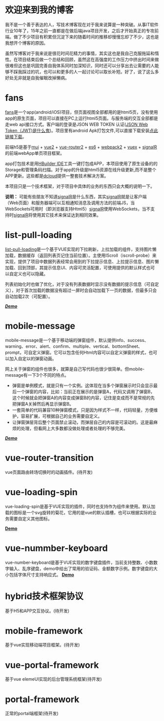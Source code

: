 # 欢迎来到我的博客

我不是一个善于表达的人，写技术博客现在对于我来说算是一种突破。从事IT软件行业10年了，15年之前一直都是在做后端java项目开发，之后才开始真正的专攻前端。做了不少项目有积累但沉淀下来的随着时间的推移却慢慢忘却了不少，这也是我想开个博客的原因。

虽然写博客对于我来说是很花时间花精力的事情，其实这也是我自己克服拖延和惰性。在项目结束后做一个总结和回顾，虽然这在高强度的工作压力中挤出时间来做很难但这也是巩固完善自我体系同时加深知识，同时还可以分享出去让需要的人能够不踩我踩过的坑，也可以和更多的人一起讨论可以取长补短。好了，说了这么多好处无非就是自我催眠改掉懒病。

# fans


[fans](https://github.com/yujinjin/fans)是一个app(android/iOS)项目，但页面视图全部都用的是html5页，没有使用app的原生页面，项目可以直接在PC上运行html5页面。与服务端的交互全部都是走web api接口方式。客户端的登录是JSON WEB TOKEN 认证([JSON Web Token（JWT)是什么鬼](https://github.com/bigmeow/JWT))。项目里有android Apk打包文件,可以直接下载安装[点此链接下载](https://github.com/yujinjin/fans/tree/master/unpackage/release/fans.apk)。 

前端h5是基于[mui](http://dev.dcloud.net.cn/mui/) + [vue2](http://cn.vuejs.org/v2/api/) + [vue-router2](http://router.vuejs.org/zh-cn/) + [es6](http://es6.ruanyifeng.com/) + [webpack2](http://webpack.github.io/) + [vuex](http://vuex.vuejs.org/zh-cn/) + [signalR](http://signalr.net/)的前端webApp单页项目框架。

app打包技术是用[HBuilder IDE](http://www.dcloud.io/index.html)工具一键打包成APP，本项目使用了原生设备的的Storage和管理条码扫描。对于app的升级是html5资源在线升级更新,而不是整个APP更新。这些都是[dcloud](http://www.dcloud.io/index.html)提供一整套技术解决方案。

本项目只是一个技术框架，对于项目中具体的业务的东西只会大概的说明一下。


**说明：** 可能有些朋友不知道[signalR](http://signalr.net/)是什么东西，其实[signalR](http://signalr.net/)就是让客户端（Web页面）和服务器端可以互相通知消息及调用方法的前端JS，当WebSockets可用时（即浏览器支持Html5）[signalR](http://signalr.net/)使用WebSockets，当不支持时[signalR](http://signalr.net/)将使用其它技术来保证达到相同效果。


# list-pull-loading
[list-pull-loading](https://github.com/yujinjin/list-pull-loading)是一个基于VUE实现的下拉刷新，上拉加载的组件，支持图片懒加载，数据缓存（返回列表页记住当前位置）。主使用IScroll（iscroll-probe）来实现，提供了项目中数据列表经常会用到的下拉提示信息、上拉提示信息、图片懒加载、回到顶部，其提示信息UI、内容可灵活配置，可使用提供的默认样式也可以自定义也可以隐藏。

列表初始化时也做了优化，对于没有列表数据时显示没有数据的提示信息（可自定义），对于首次加载的数据没有超过一屏时会自动加载下一页的数据，但最多只会自动加载2次（可配置）。

[___Demo___](https://yujinjin.github.io/list-pull-loading/)

# mobile-message
mobile-message是一个基于移动端的弹窗组件，默认提供info、success、warning、error、alert、confirm、multiple、vertical、bottomSheet、prompt，可自定义弹窗。它可以包含任何Html内容可以自定义弹窗的样式，也可以加入自定以的弹窗动画。

网上关于弹窗的组件也很多，就算是自己写代码也很少很简单。但mobile-message有一下3个不同的特点。
- 弹窗是单例模式，就是只有一个实例。这体现在当多个弹窗展示时只会显示最后一个弹窗的内容，比如：当前正在展示的是弹窗A，代码又调用了弹窗B，这个时候就会把弹窗A的内容变成弹窗B的内容，记住是变成而不是常规的先把弹窗A关掉然后再显示弹窗B。
- 一套简单的代码兼容10种弹窗模式，只是因为样式不一样，代码轻量，方便维护，容易扩展，可根据自己的业务需要自定义。
- 让弹窗弹层背后整个页面禁止滚动，而弹层自己的内容是可滚动的。这是最麻烦的处理，但看网上大多数都没做处理或者处理的不够完美。

[___Demo___](https://yujinjin.github.io/mobile-message/)

# vue-router-transition
vue页面路由转场切换时的动画插件。(待开发)

# vue-loading-spin
vue-loading-spin是基于VUE实现的插件，同时也支持作为组件来使用。默认加载的图标是一个svg旋转的菊花，它用的是vue的默认插槽，也可以根据实际的业务需要自定义其他图标。

[**Demo**](https://yujinjin.github.io/vue-loading-spin/)


# vue-nummber-keyboard
vue-number-keyboard是基于VUE实现的数字键盘插件，当前支持整数、小数数字输入、乱序键盘，demo中给出了常用的验证码、金额数字示例。数字键盘的大小包括字体尺寸支持响应式。
[**Demo**](https://yujinjin.github.io/vue-nummber-keyboard/)

# hybrid技术框架协议
基于H5和APP交互协议。(待开发)

# mobile-framework
基于vue实现移动端项目框架。(待开发)

# vue-portal-framework
基于vue elemeUI实现的后台管理系统框架(待开发)

# portal-framework
正常的portal端框架(待开发)